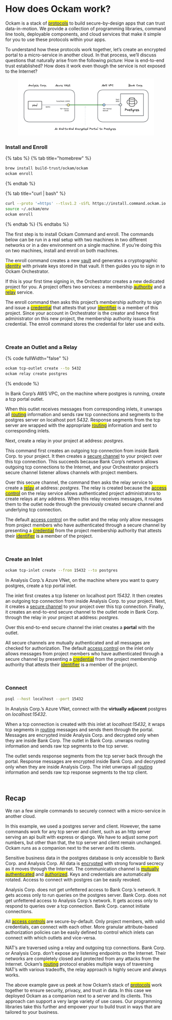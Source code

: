 # How does Ockam work?

Ockam is a stack of [<mark style="color:blue;">protocols</mark>](reference/protocols/) to build secure-by-design apps that can trust data-in-motion. We provide a collection of programming libraries, command line tools, deployable components, and cloud services that make it simple for you to use these protocols within your apps.

To understand how these protocols work together, let’s create an encrypted portal to a micro-service in another cloud. In that process, we’ll discuss questions that naturally arise from the following picture: How is end-to-end trust established? How does it work even though the service is not exposed to the Internet?

<figure><img src=".gitbook/assets/postgres.png" alt=""><figcaption></figcaption></figure>

### Install and Enroll

{% tabs %}
{% tab title="homebrew" %}
```sh
brew install build-trust/ockam/ockam
ockam enroll
```
{% endtab %}

{% tab title="curl | bash" %}
```sh
curl --proto '=https' --tlsv1.2 -sSfL https://install.command.ockam.io | bash
source ~/.ockam/env
ockam enroll
```
{% endtab %}
{% endtabs %}

The first step is to install Ockam Command and enroll. The commands below can be run in a real setup with two machines in two different networks or in a dev environment on a single machine. If you’re doing this on two machines, install and enroll on both machines.

The enroll command creates a new [vault](reference/protocols/keys.md) and generates a cryptographic [<mark style="color:blue;">identity</mark>](reference/protocols/identities.md) with private keys stored in that vault. It then guides you to sign in to Ockam Orchestrator.

If this is your first time signing in, the Orchestrator creates a new dedicated project for you. A project offers two services: a membership [<mark style="color:blue;">authority</mark>](reference/protocols/identities.md#credentials) and a [<mark style="color:blue;">relay</mark>](reference/protocols/routing.md#relay) service.

The enroll command then asks this project’s membership authority to sign and issue a [<mark style="color:blue;">credential</mark>](reference/protocols/identities.md#credentials) that attests that your [<mark style="color:blue;">identifier</mark>](reference/protocols/identities.md#identities) is a member of this project. Since your account in Orchestrator is the creator and hence first administrator on this new project, the membership authority issues this credential. The enroll command stores the credential for later use and exits.

<div data-full-width="true">

<figure><img src=".gitbook/assets/Screenshot 2024-02-06 at 11.15.36 AM.png" alt=""><figcaption></figcaption></figure>

</div>

### Create an Outlet and a Relay

{% code fullWidth="false" %}
```sh
ockam tcp-outlet create --to 5432
ockam relay create postgres
```
{% endcode %}

In Bank Corp’s AWS VPC, on the machine where postgres is running, create a tcp portal outlet.&#x20;

When this outlet receives messages from corresponding inlets, it unwraps all [<mark style="color:blue;">routing</mark>](reference/protocols/routing.md) information and sends raw tcp connections and segments to the postgres server on localhost port _5432_. Response segments from the tcp server are wrapped with the appropriate [<mark style="color:blue;">routing</mark>](reference/protocols/routing.md) information and sent to corresponding inlets.

Next, create a relay in your project at address: _postgres_.

This command first creates an outgoing tcp connection from inside Bank Corp. to your project. It then creates a [secure channel](reference/protocols/secure-channels.md) to your project over this tcp connection. This succeeds because Bank Corp’s network allows outgoing tcp connections to the Internet, and your Orchestrator project’s secure channel listener allows channels with project members.

Over this secure channel, the command then asks the relay service to create a [<mark style="color:blue;">relay</mark>](reference/protocols/routing.md#relay) at address: _postgres_. The relay is created because the [<mark style="color:blue;">access control</mark>](reference/protocols/access-controls.md) on the relay service allows authenticated project administrators to create relays at any address. When this relay receives messages, it routes them to the outlet node through the previously created secure channel and underlying tcp connection.

The default [access control](reference/protocols/access-controls.md) on the outlet and the relay only allow messages from project members who have authenticated through a secure channel by presenting a [<mark style="color:blue;">credential</mark>](reference/protocols/identities.md#credentials) from the project membership authority that attests their [<mark style="color:blue;">identifier</mark>](reference/protocols/identities.md#identities) is a member of the project.

<div data-full-width="true">

<figure><img src=".gitbook/assets/Screenshot 2024-02-06 at 11.16.06 AM.png" alt=""><figcaption></figcaption></figure>

</div>

### Create an Inlet

```sh
ockam tcp-inlet create --from 15432 --to postgres
```

In Analysis Corp.’s Azure VNet, on the machine where you want to query postgres, create a tcp portal inlet.

The inlet first creates a tcp listener on localhost port _15432_. It then creates an outgoing tcp connection from inside Analysis Corp. to your project. Next, it creates a [secure channel](reference/protocols/secure-channels.md) to your project over this tcp connection. Finally, it creates an end-to-end secure channel to the outlet node in Bank Corp. through the relay in your project at address: _postgres._

Over this end-to-end secure channel the inlet creates a **portal** with the outlet.

All secure channels are mutually authenticated and all messages are checked for authorization. The default [access control](reference/protocols/access-controls.md) on the inlet only allows messages from project members who have authenticated through a secure channel by presenting a [<mark style="color:blue;">credential</mark>](reference/protocols/identities.md#credentials) from the project membership authority that attests their [<mark style="color:blue;">identifier</mark>](reference/protocols/identities.md#identities) is a member of the project.

<div data-full-width="true">

<figure><img src=".gitbook/assets/Screenshot 2024-02-06 at 11.16.33 AM.png" alt=""><figcaption></figcaption></figure>

</div>

### Connect

```bash
psql --host localhost --port 15432
```

In Analysis Corp.’s Azure VNet, connect with the **virtually adjacent** postgres on _localhost:15432_.

When a tcp connection is created with this inlet at _localhost:15432,_ it wraps tcp segments in [routing](reference/protocols/routing.md) messages and sends them through the portal. Messages are encrypted inside Analysis Corp. and decrypted only when they are inside Bank Corp. The outlet in Bank Corp. unwraps routing information and sends raw tcp segments to the tcp server.

The outlet sends response segments from the tcp server back through the portal. Response messages are encrypted inside Bank Corp. and decrypted only when they are inside Analysis Corp. The inlet unwraps all [routing](reference/protocols/routing.md) information and sends raw tcp response segments to the tcp client.

<div data-full-width="true">

<figure><img src=".gitbook/assets/Screenshot 2024-02-06 at 11.32.24 AM.png" alt=""><figcaption></figcaption></figure>

</div>

## Recap

We ran a few simple commands to securely connect with a micro-service in another cloud.

In this example, we used a postgres server and client. However, the same commands work for any tcp server and client, such as an http server serving an api built with express or django. We have to adjust some port numbers, but other than that, the tcp server and client remain unchanged. Ockam runs as a companion next to the server and its clients.

Sensitive business data in the postgres database is only accessible to Bank Corp. and  Analysis Corp. All data is [encrypted](reference/protocols/secure-channels.md) with strong forward secrecy as it moves through the Internet. The communication channel is [<mark style="color:blue;">mutually authenticated</mark>](reference/protocols/secure-channels.md) and [<mark style="color:blue;">authorized</mark>](reference/protocols/access-controls.md). Keys and credentials are automatically rotated. Access to connect with postgres can be easily revoked.

Analysis Corp. does not get unfettered access to Bank Corp.’s network. It gets access only to run queries on the postgres server. Bank Corp. does not get unfettered access to Analysis Corp.’s network. It gets access only to respond to queries over a tcp connection. Bank Corp. cannot initiate connections.

All [<mark style="color:blue;">access controls</mark>](reference/protocols/access-controls.md) are secure-by-default. Only project members, with valid credentials, can connect with each other. More granular attribute-based authorization policies can be easily defined to control which inlets can connect with which outlets and vice-versa.

NAT’s are traversed using a relay and outgoing tcp connections. Bank Corp. or Analysis Corp. don’t expose any listening endpoints on the Internet. Their networks are completely closed and protected from any attacks from the Internet. Ockam’s [<mark style="color:blue;">routing</mark>](reference/protocols/routing.md) protocol enables multiple ways of traversing NAT’s with various tradeoffs, the relay approach is highly secure and always works.

The above example gave us peek at how Ockam’s stack of [<mark style="color:blue;">protocols</mark>](reference/protocols/) work together to ensure security, privacy, and trust in data. In this case we deployed Ockam as a companion next to a server and its clients. This approach can support a very large variety of use cases. Our programming libraries take this further and empower your to build trust in ways that are tailored to your business.
